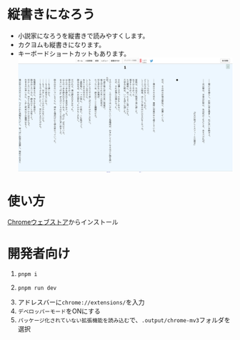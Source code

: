 # 縦書きになろう

- 小説家になろうを縦書きで読みやすくします。
- カクヨムも縦書きになります。
- キーボードショートカットもあります。
  ![画面キャプチャ](Capture.png)

# 使い方

[Chromeウェブストア](https://chrome.google.com/webstore/detail/%E7%B8%A6%E6%9B%B8%E3%81%8D%E3%81%AB%E3%81%AA%E3%82%8D%E3%81%86/eaokpigogcoahjjgkdgcaldgcbdfbdei)からインストール

# 開発者向け

1.  ```
    pnpm i
    ```
2.  ```
    pnpm run dev
    ```
3.  アドレスバーに`chrome://extensions/`を入力
4.  `デベロッパーモード`をONにする
5.  `パッケージ化されていない拡張機能を読み込む`で、`.output/chrome-mv3`フォルダを選択
